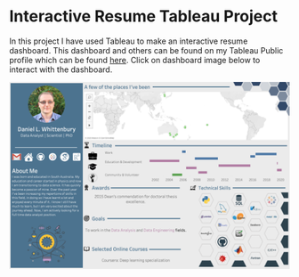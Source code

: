 # Interactive Resume Tableau Project

In this project I have used Tableau to make an interactive resume dashboard.
This dashboard and others can be found on my Tableau Public profile which can be
found [here](https://public.tableau.com/profile/daniel.whittenbury#!/?newProfile=&activeTab=0).
Click on dashboard image below to interact with the dashboard.

[![Interactive resume](Interactive_Resume_Image.png)](https://public.tableau.com/profile/daniel.whittenbury#!/vizhome/dlwhittenbury_Interactive_Resume/CVDashboard)
